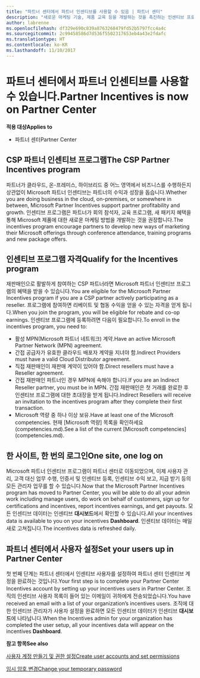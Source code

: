 ```yaml
---
title: "파트너 센터에서 파트너 인센티브를 사용할 수 있음 | 파트너 센터"
description: "새로운 마케팅 기술, 제품 교육 등을 개발하는 것을 촉진하는 인센티브 프로그램"
author: labrenne
ms.openlocfilehash: df329e690c839a8763268479fd52b5797fcc4a4c
ms.sourcegitcommit: 2c99458586d7d536f5502317653eb4a43e2fdafc
ms.translationtype: HT
ms.contentlocale: ko-KR
ms.lasthandoff: 11/10/2017
---
```

# <a name="partner-incentives-is-now-on-partner-center"></a><span data-ttu-id="2274a-103">파트너 센터에서 파트너 인센티브를 사용할 수 있습니다.</span><span class="sxs-lookup"><span data-stu-id="2274a-103">Partner Incentives is now on Partner Center</span></span> 

**<span data-ttu-id="2274a-104">적용 대상</span><span class="sxs-lookup"><span data-stu-id="2274a-104">Applies to</span></span>**

-  <span data-ttu-id="2274a-105">파트너 센터</span><span class="sxs-lookup"><span data-stu-id="2274a-105">Partner Center</span></span>

## <a name="the-csp-partner-incentives-program"></a><span data-ttu-id="2274a-106">CSP 파트너 인센티브 프로그램</span><span class="sxs-lookup"><span data-stu-id="2274a-106">The CSP Partner Incentives program</span></span>

<span data-ttu-id="2274a-107">파트너가 클라우드, 온-프레미스, 하이브리드 중 어느 영역에서 비즈니스를 수행하든지 상관없이 Microsoft 파트너 인센티브는 파트너의 수익과 성장을 돕습니다.</span><span class="sxs-lookup"><span data-stu-id="2274a-107">Whether you are doing business in the cloud, on-premises, or somewhere in between, Microsoft Partner Incentives support partner profitability and growth.</span></span> <span data-ttu-id="2274a-108">인센티브 프로그램은 파트너가 회의 참석자, 교육 프로그램, 새 패키지 혜택을 통해 Microsoft 제품에 대한 새로운 마케팅 방법을 개발하는 것을 권장합니다.</span><span class="sxs-lookup"><span data-stu-id="2274a-108">The incentives program encourage partners to develop new ways of marketing their Microsoft offerings through conference attendance, training programs and new package offers.</span></span> 

## <a name="qualify-for-the-incentives-program"></a><span data-ttu-id="2274a-109">인센티브 프로그램 자격</span><span class="sxs-lookup"><span data-stu-id="2274a-109">Qualify for the Incentives program</span></span>

<span data-ttu-id="2274a-110">재판매인으로 활발하게 참여하는 CSP 파트너라면 Microsoft 파트너 인센티브 프로그램의 혜택을 받을 수 있습니다.</span><span class="sxs-lookup"><span data-stu-id="2274a-110">You are eligible for the Microsoft Partner Incentives program if you are a CSP partner actively participating as a reseller.</span></span>
<span data-ttu-id="2274a-111">프로그램에 참여하면 리베이트 및 협동 수익을 얻을 수 있는 자격을 얻게 됩니다.</span><span class="sxs-lookup"><span data-stu-id="2274a-111">When you join the program, you will be eligible for rebate and co-op earnings.</span></span> <span data-ttu-id="2274a-112">인센티브 프로그램에 등록하려면 다음이 필요합니다.</span><span class="sxs-lookup"><span data-stu-id="2274a-112">To enroll in the incentives program, you need to:</span></span> 
-   <span data-ttu-id="2274a-113">활성 MPN(Microsoft 파트너 네트워크) 계약.</span><span class="sxs-lookup"><span data-stu-id="2274a-113">Have an active Microsoft Partner Network (MPN) agreement.</span></span>  
-   <span data-ttu-id="2274a-114">간접 공급자가 유효한 클라우드 배포자 계약을 지녀야 함.</span><span class="sxs-lookup"><span data-stu-id="2274a-114">Indirect Providers must have a valid Cloud Distributor agreement.</span></span>
-   <span data-ttu-id="2274a-115">직접 재판매인이 재판매 계약이 있어야 함.</span><span class="sxs-lookup"><span data-stu-id="2274a-115">Direct resellers must have a Reseller agreement.</span></span>
-   <span data-ttu-id="2274a-116">간접 재판매인 파트너인 경우 MPN에 속해야 합니다.</span><span class="sxs-lookup"><span data-stu-id="2274a-116">If you are an Indirect Reseller partner, you must be in MPN.</span></span> <span data-ttu-id="2274a-117">간접 재판매인은 첫 거래를 완료한 후 인센티브 프로그램에 대한 초대장을 받게 됩니다.</span><span class="sxs-lookup"><span data-stu-id="2274a-117">Indirect Resellers will receive an invitation to the incentives program after they complete their first transaction.</span></span> 
-   <span data-ttu-id="2274a-118">Microsoft 역량 중 하나 이상 보유.</span><span class="sxs-lookup"><span data-stu-id="2274a-118">Have at least one of the Microsoft competencies.</span></span> <span data-ttu-id="2274a-119">현재 [Microsoft 역량] 목록을 확인하세요(competencies.md).</span><span class="sxs-lookup"><span data-stu-id="2274a-119">See a list of the current [Microsoft competencies] (competencies.md).</span></span>

## <a name="one-site-one-log-on"></a><span data-ttu-id="2274a-120">한 사이트, 한 번의 로그인</span><span class="sxs-lookup"><span data-stu-id="2274a-120">One site, one log on</span></span>

<span data-ttu-id="2274a-121">Microsoft 파트너 인센티브 프로그램이 파트너 센터로 이동되었으며, 이제 사용자 관리, 고객 대신 업무 수행, 인증서 및 인센티브 등록, 인센티브 수익 보고, 지급 받기 등의 모든 관리자 업무를 할 수 있습니다.</span><span class="sxs-lookup"><span data-stu-id="2274a-121">Now that the Microsoft Partner Incentives program has moved to Partner Center, you will be able to do all your admin work including manage users, do work on behalf of customers, sign up for certifications and incentives, report incentives earnings, and get payouts.</span></span> <span data-ttu-id="2274a-122">모든 인센티브 데이터는 인센티브 **대시보드**에서 확인할 수 있습니다.</span><span class="sxs-lookup"><span data-stu-id="2274a-122">All your incentives data is available to you on your incentives **Dashboard**.</span></span> <span data-ttu-id="2274a-123">인센티브 데이터는 매일 새로 고쳐집니다.</span><span class="sxs-lookup"><span data-stu-id="2274a-123">The incentives data is refreshed daily.</span></span>
 
## <a name="set-your-users-up-in-partner-center"></a><span data-ttu-id="2274a-124">파트너 센터에서 사용자 설정</span><span class="sxs-lookup"><span data-stu-id="2274a-124">Set your users up in Partner Center</span></span>
 
<span data-ttu-id="2274a-125">첫 번째 단계는 파트너 센터에서 인센티브 사용자를 설정하여 파트너 센터 인센티브 계정을 완료하는 것입니다.</span><span class="sxs-lookup"><span data-stu-id="2274a-125">Your first step is to complete your Partner Center Incentives account by setting up your incentives users in Partner Center.</span></span> <span data-ttu-id="2274a-126">조직의 인센티브 사용자 목록이 들어 있는 이메일이 귀하에게 전송되었습니다.</span><span class="sxs-lookup"><span data-stu-id="2274a-126">You have received an email with a list of your organization’s incentives users.</span></span> <span data-ttu-id="2274a-127">조직에 대한 인센티브 관리자가 사용자 설정을 완료하면 모든 인센티브 데이터가 인센티브 **대시보드**에 나타납니다.</span><span class="sxs-lookup"><span data-stu-id="2274a-127">When the Incentives admin for your organization has completed the user setup, all your incentives data will appear on the incentives **Dashboard**.</span></span>

**<span data-ttu-id="2274a-128">참고 항목</span><span class="sxs-lookup"><span data-stu-id="2274a-128">See also</span></span>**

[<span data-ttu-id="2274a-129">사용자 계정 만들기 및 권한 설정</span><span class="sxs-lookup"><span data-stu-id="2274a-129">Create user accounts and set permissions</span></span>](create-user-accounts-and-set-permissions.md)

[<span data-ttu-id="2274a-130">임시 암호 변경</span><span class="sxs-lookup"><span data-stu-id="2274a-130">Change your temporary password</span></span>](change-your-temporary-password.md)

